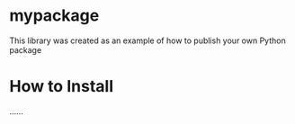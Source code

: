 # mypackage
This library was created as an example of how to publish your own Python package

# How to Install
......